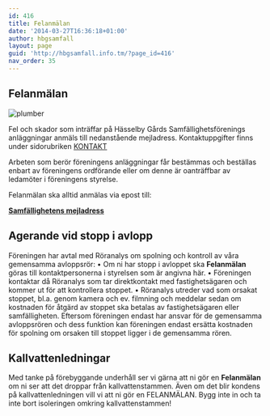 ```yaml
---
id: 416
title: Felanmälan
date: '2014-03-27T16:36:18+01:00'
author: hbgsamfall
layout: page
guid: 'http://hbgsamfall.info.tm/?page_id=416'
nav_order: 35
---
```


## Felanmälan  
![plumber](/wp-content/uploads/2015/02/Underhållsplanering-W300.png)

Fel och skador som inträffar på Hässelby Gårds Samfällighetsförenings anläggningar anmäls till nedanstående mejladress. Kontaktuppgifter finns under sidorubriken [KONTAKT](/pages/kontakt.md) 

Arbeten som berör föreningens anläggningar får bestämmas och beställas enbart av föreningens ordförande eller om denne är oanträffbar av ledamöter i föreningens styrelse.

Felanmälan ska alltid anmälas via epost till:

**[Samfällighetens mejladress](/wp-content/uploads/2016/12/Samfällighetens-mejladress.png)**

## Agerande vid stopp i avlopp
Föreningen har avtal med Röranalys om spolning och kontroll av våra gemensamma avloppsrör:
•	Om ni har stopp i avloppet ska **Felanmälan** göras till kontaktpersonerna i styrelsen som är angivna här.
•	Föreningen kontaktar då Röranalys som tar direktkontakt med fastighetsägaren och kommer ut för att kontrollera stoppet.
•	Röranalys utreder vad som orsakat stoppet, bl.a. genom kamera och ev. filmning och meddelar sedan om kostnaden för åtgärd av stoppet ska betalas av fastighetsägaren eller samfälligheten.
Eftersom föreningen endast har ansvar för de gemensamma avloppsrören och dess funktion kan föreningen endast ersätta kostnaden för spolning om orsaken till stoppet ligger i de gemensamma rören.

## Kallvattenledningar
Med tanke på förebyggande underhåll ser vi gärna att ni gör en **Felanmälan** om ni ser att det droppar från kallvattenstammen. Även om det blir kondens på kallvattenledningen vill vi att ni gör en FELANMÄLAN. Bygg inte in och ta inte bort isoleringen omkring kallvattenstammen!

